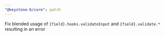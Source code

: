 ```yaml
---
"@keystone-6/core": patch
---
```


Fix blended usage of `{field}.hooks.validateInput` and `{field}.validate.*` resulting in an error
